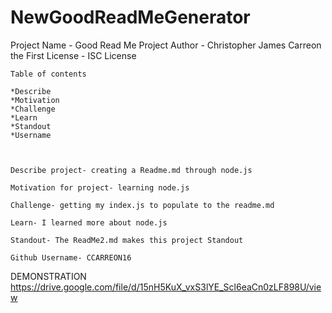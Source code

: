 # NewGoodReadMeGenerator
Project Name - Good Read Me Project
    Author - Christopher James Carreon the First
    License - ISC License

    Table of contents
    
    *Describe
    *Motivation
    *Challenge
    *Learn
    *Standout
    *Username 
    
    
    
    Describe project- creating a Readme.md through node.js
    
    Motivation for project- learning node.js 
    
    Challenge- getting my index.js to populate to the readme.md
    
    Learn- I learned more about node.js
    
    Standout- The ReadMe2.md makes this project Standout
    
    Github Username- CCARREON16

DEMONSTRATION
https://drive.google.com/file/d/15nH5KuX_vxS3lYE_Scl6eaCn0zLF898U/view
